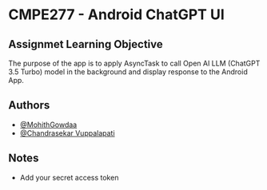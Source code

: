 # CMPE277 - Android ChatGPT UI

## Assignmet Learning Objective

The purpose of the app is to apply AsyncTask to call Open AI LLM (ChatGPT 3.5 Turbo) model in the background and display response to the Android App.

## Authors

- [@MohithGowdaa](https://github.com/MohithGowdaa/)
- [@Chandrasekar Vuppalapati](chandrasekar.vuppalapati@sjsu.edu)

## Notes

- Add your secret access token

